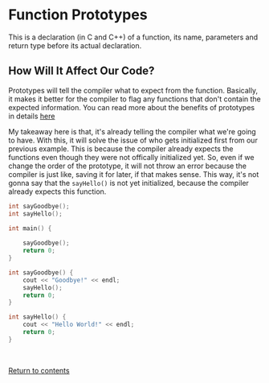 # Function Prototypes
This is a declaration (in C and C++) of a function, its name, parameters and return type before its actual declaration.

## How Will It Affect Our Code?
Prototypes will tell the compiler what to expect from the function. Basically, it makes it better for the compiler to flag any functions that don't contain the expected information. You can read more about the benefits of prototypes in details [here](https://bit.ly/37elHJ7)

My takeaway here is that, it's already telling the compiler what we're going to have. With this, it will solve the issue of who gets initialized first from our previous example. This is because the compiler already expects the functions even though they were not offically initialized yet. So, even if we change the order of the prototype, it will not throw an error because the compiler is just like, saving it for later, if that makes sense. This way, it's not gonna say that the `sayHello()` is not yet initialized, because the compiler already expects this function.

```c++
int sayGoodbye();
int sayHello();

int main() {
        
    sayGoodbye();
    return 0;
}

int sayGoodbye() {
    cout << "Goodbye!" << endl;
    sayHello();
    return 0;
}

int sayHello() {
    cout << "Hello World!" << endl;
    return 0;
}

```

<br>

[Return to contents](../readme.md#topics-included)